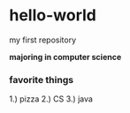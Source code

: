 # hello-world
my first repository

**majoring in computer science**
### favorite things
1.) pizza
2.) CS
3.) java
